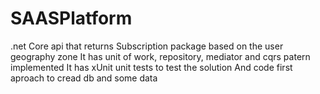 # SAASPlatform
.net Core api that returns Subscription package based on the user geography zone
It has unit of work, repository, mediator and cqrs patern implemented
It has xUnit unit tests to test the solution
And code first aproach to cread db and some data
